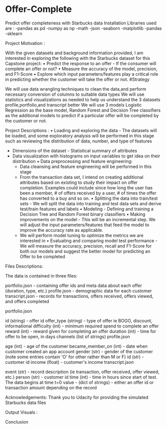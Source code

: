 # Offer-Complete
Predict offer completeness with Starbucks data
Installation
Libraries used are :
-pandas as pd
-numpy as np
-math
-json
-seaborn
-matplotlib
-pandas
-sklearn

Project Motivation :

With the given datasets and background information provided, I am interested in exploring the following with the Starbucks dataset for this Capstone project: 
• Predict the response to an offer - If the consumer will complete an offer or not?
• Measure the accuracy of the model, precision, and F1-Score 
• Explore which input parameters/features play a critical role in predicting whether the customer will take the offer or not.
#Strategy

We will use data wrangling techniques to clean the data,and perform necessary conversion of columns to suitable data types
We will use statistics and visualizations as needed to help us understand the 3 datasets profile,portfolio,and transcript better
We will use 3 models Logistic Regression as the base model, Random Forest and Decision Tree classifiers as the additional models to predict if a particular offer will be completed by the customer or not.

Project Descriptions :
• Loading and exploring the data - The datasets will be loaded, and some exploratory analysis will be performed in this stage such as reviewing the distribution of data, number, and type of features 
- Dimensions of the dataset - Statistical summary of attributes
- Data visualization with histograms on input variables to get idea on their distribution 
• Data preprocessing and feature engineering:
  - Data cleansing and feature engineering will be performed in this stage
  - From the transaction data set, I intend on creating additional attributes based on existing to study their impact on offer completion.
  Examples could include since how long the user has been a member, # of offers received by a user, # of times the offer has converted to a buy and so on. 
  • Splitting the data into train/test sets - We will split the data into training and test data sets and derive test/train features and labels 
  • Modeling - Defining and training a Decision Tree and Random Forest binary classifiers
  • Making improvements on the model - This will be an incremental step. We will adjust the input parameters/features that feed the model to improve the accuracy rate as applicable.
  - We will perform model tuning to optimize the metrics we are interested in
  • Evaluating and comparing model test performance - We will measure the accuracy, precision, recall and F1-Score for both our models and suggest the better model for predicting an Offer to be completed

Files Descriptions:

The data is contained in three files:

portfolio.json - containing offer ids and meta data about each offer (duration, type, etc.)
profile.json - demographic data for each customer
transcript.json - records for transactions, offers received, offers viewed, and offers completed

portfolio.json

id (string) - offer id
offer_type (string) - type of offer ie BOGO, discount, informational
difficulty (int) - minimum required spend to complete an offer
reward (int) - reward given for completing an offer
duration (int) - time for offer to be open, in days
channels (list of strings)
profile.json

age (int) - age of the customer
became_member_on (int) - date when customer created an app account
gender (str) - gender of the customer (note some entries contain 'O' for other rather than M or F)
id (str) - customer id
income (float) - customer's income
transcript.json

event (str) - record description (ie transaction, offer received, offer viewed, etc.)
person (str) - customer id
time (int) - time in hours since start of test. The data begins at time t=0
value - (dict of strings) - either an offer id or transaction amount depending on the record

Acknowledgements:
Thank you to Udacity for providing the simulated Starbucks data files

Output Visuals :



Conclusion
